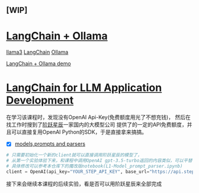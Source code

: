 [WIP]
---

# [LangChain + Ollama](https://github.com/ollama/ollama/blob/main/docs/tutorials/langchainpy.md)

[llama3](https://ai.meta.com/blog/meta-llama-3/)
[LangChain](https://www.langchain.com/)
[Ollama](https://ollama.com/)

[LangChain + Ollama demo](demo.ipynb)

# [LangChain for LLM Application Development](https://learn.deeplearning.ai/courses/langchain/)

在学习该课程时，发现没有OpenAI Api-Key(免费额度用光了不想充钱)，
然后在找工作时搜到了[阶跃星辰](https://www.stepfun.com/)一家国内的大模型公司
提供了的一定的API免费额度，并且可以直接复用OpenAI Python的SDK，于是直接拿来搞搞。

- [X] [models,prompts and parsers](L1-Model_prompt_parser.ipynb)

```python
# 只需要初始化一个新的client就可以直接调用阶跃星辰的模型了，
# 从第一个实验体验下来，和课程中调用OpenAI gpt-3.5-turbo返回的内容类似，可以平替
# 具体修改可以参考本仓库下的魔改版notebook(L1-Model_prompt_parser.ipynb)
client = OpenAI(api_key="YOUR_STEP_API_KEY", base_url="https://api.stepfun.com/v1")
``` 

接下来会继续本课程的后续实验，看是否可以用阶跃星辰来全部完成